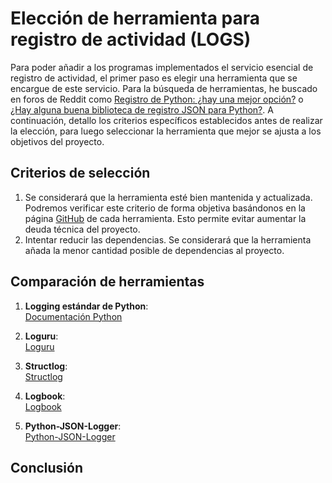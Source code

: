 # Elección de herramienta para registro de actividad (LOGS)

Para poder añadir a los programas implementados el servicio esencial de registro de actividad, el primer paso es elegir una herramienta que se encargue de este servicio. Para la búsqueda de herramientas, he buscado en foros de Reddit como [Registro de Python: ¿hay una mejor opción?](https://www.reddit.com/r/Python/comments/uk5c49/python_logging_is_there_a_best_choice/?rdt=37687) o [¿Hay alguna buena biblioteca de registro JSON para Python?](https://www.reddit.com/r/learnpython/comments/701nif/are_there_any_good_json_logging_libraries_for/). A continuación, detallo los criterios específicos establecidos antes de realizar la elección, para luego seleccionar la herramienta que mejor se ajusta a los objetivos del proyecto. 

## Criterios de selección

1. Se considerará que la herramienta esté bien mantenida y actualizada. Podremos verificar este criterio de forma objetiva basándonos en la página [GitHub](https://github.com/) de cada herramienta. Esto permite evitar aumentar la deuda técnica del proyecto.    
2. Intentar reducir las dependencias. Se considerará que la herramienta añada la menor cantidad posible de dependencias al proyecto.  

## Comparación de herramientas

1. **Logging estándar de Python**:  
    [Documentación Python](https://docs.python.org/3/library/logging.html)  

2. **Loguru**:  
    [Loguru](https://github.com/Delgan/loguru)  

3. **Structlog**:  
    [Structlog](https://github.com/hynek/structlog/)  

4. **Logbook**:  
    [Logbook](https://github.com/getlogbook/logbook)

5. **Python-JSON-Logger**:  
    [Python-JSON-Logger](https://github.com/nhairs/python-json-logger)  

## Conclusión